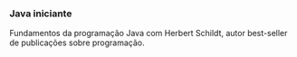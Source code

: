 
### Java iniciante
Fundamentos da programação Java com Herbert Schildt, autor best-seller de publicações sobre programação.  
